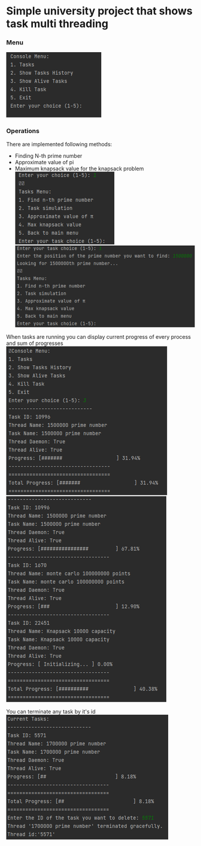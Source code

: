 # Simple university project that shows task multi threading

### Menu
![ss1](https://github.com/Hikkaruu/SimpleTaskMultiThreadingSimulator/blob/main/screens/1.png)

### Operations
There are implemented following methods:
- Finding N-th prime number
- Approximate value of pi
- Maximum knapsack value for the knapsack problem
![ss2](https://github.com/Hikkaruu/SimpleTaskMultiThreadingSimulator/blob/main/screens/2.png)
![ss3](https://github.com/Hikkaruu/SimpleTaskMultiThreadingSimulator/blob/main/screens/3.png)

When tasks are running you can display current progress of every process and sum of progresses
![ss4](https://github.com/Hikkaruu/SimpleTaskMultiThreadingSimulator/blob/main/screens/4.png)
![ss5](https://github.com/Hikkaruu/SimpleTaskMultiThreadingSimulator/blob/main/screens/5.png)

You can terminate any task by it's id
![ss6](https://github.com/Hikkaruu/SimpleTaskMultiThreadingSimulator/blob/main/screens/6.png)
